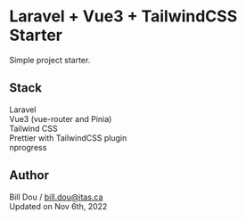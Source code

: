 # Laravel + Vue3 + TailwindCSS Starter

Simple project starter.

## Stack
Laravel \
Vue3 (vue-router and Pinia) \
Tailwind CSS \
Prettier with TailwindCSS plugin \
nprogress

## Author
Bill Dou / bill.dou@itas.ca \
Updated on Nov 6th, 2022
